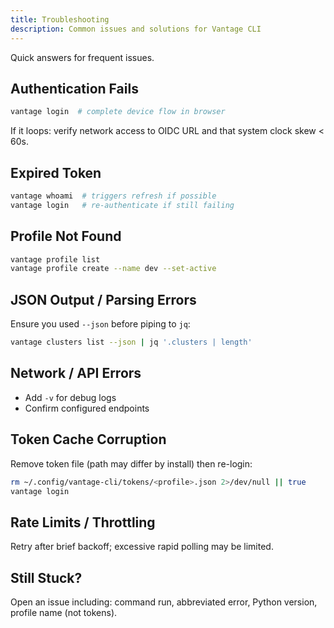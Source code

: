 ```yaml
---
title: Troubleshooting
description: Common issues and solutions for Vantage CLI
---
```


Quick answers for frequent issues.

## Authentication Fails

```bash
vantage login  # complete device flow in browser
```

If it loops: verify network access to OIDC URL and that system clock skew < 60s.

## Expired Token

```bash
vantage whoami  # triggers refresh if possible
vantage login   # re-authenticate if still failing
```

## Profile Not Found

```bash
vantage profile list
vantage profile create --name dev --set-active
```

## JSON Output / Parsing Errors

Ensure you used `--json` before piping to `jq`:

```bash
vantage clusters list --json | jq '.clusters | length'
```

## Network / API Errors

- Add `-v` for debug logs
- Confirm configured endpoints

## Token Cache Corruption

Remove token file (path may differ by install) then re-login:

```bash
rm ~/.config/vantage-cli/tokens/<profile>.json 2>/dev/null || true
vantage login
```

## Rate Limits / Throttling

Retry after brief backoff; excessive rapid polling may be limited.

## Still Stuck?

Open an issue including: command run, abbreviated error, Python version, profile name (not tokens).
